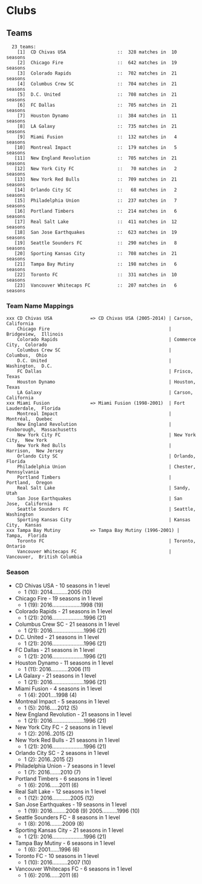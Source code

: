# Clubs

## Teams

```
  23 teams:
    [1]  CD Chivas USA                   ::  328 matches in  10 seasons
    [2]  Chicago Fire                    ::  642 matches in  19 seasons
    [3]  Colorado Rapids                 ::  702 matches in  21 seasons
    [4]  Columbus Crew SC                ::  704 matches in  21 seasons
    [5]  D.C. United                     ::  708 matches in  21 seasons
    [6]  FC Dallas                       ::  705 matches in  21 seasons
    [7]  Houston Dynamo                  ::  384 matches in  11 seasons
    [8]  LA Galaxy                       ::  735 matches in  21 seasons
    [9]  Miami Fusion                    ::  132 matches in   4 seasons
   [10]  Montreal Impact                 ::  179 matches in   5 seasons
   [11]  New England Revolution          ::  705 matches in  21 seasons
   [12]  New York City FC                ::   70 matches in   2 seasons
   [13]  New York Red Bulls              ::  709 matches in  21 seasons
   [14]  Orlando City SC                 ::   68 matches in   2 seasons
   [15]  Philadelphia Union              ::  237 matches in   7 seasons
   [16]  Portland Timbers                ::  214 matches in   6 seasons
   [17]  Real Salt Lake                  ::  411 matches in  12 seasons
   [18]  San Jose Earthquakes            ::  623 matches in  19 seasons
   [19]  Seattle Sounders FC             ::  290 matches in   8 seasons
   [20]  Sporting Kansas City            ::  708 matches in  21 seasons
   [21]  Tampa Bay Mutiny                ::  198 matches in   6 seasons
   [22]  Toronto FC                      ::  331 matches in  10 seasons
   [23]  Vancouver Whitecaps FC          ::  207 matches in   6 seasons
```


### Team Name Mappings



```
xxx CD Chivas USA              => CD Chivas USA (2005-2014) | Carson,  California
    Chicago Fire                                            | Bridgeview,  Illinois
    Colorado Rapids                                         | Commerce City,  Colorado
    Columbus Crew SC                                        | Columbus,  Ohio
    D.C. United                                             | Washington,  D.C.
    FC Dallas                                               | Frisco,  Texas
    Houston Dynamo                                          | Houston,  Texas
    LA Galaxy                                               | Carson,  California
xxx Miami Fusion               => Miami Fusion (1998-2001)  | Fort Lauderdale,  Florida
    Montreal Impact                                         | Montréal,  Quebec
    New England Revolution                                  | Foxborough,  Massachusetts
    New York City FC                                        | New York City,  New York
    New York Red Bulls                                      | Harrison,  New Jersey
    Orlando City SC                                         | Orlando,  Florida
    Philadelphia Union                                      | Chester,  Pennsylvania
    Portland Timbers                                        | Portland,  Oregon
    Real Salt Lake                                          | Sandy,  Utah
    San Jose Earthquakes                                    | San Jose,  California
    Seattle Sounders FC                                     | Seattle,  Washington
    Sporting Kansas City                                    | Kansas City,  Kansas
xxx Tampa Bay Mutiny           => Tampa Bay Mutiny (1996-2001) | Tampa,  Florida
    Toronto FC                                              | Toronto,  Ontario
    Vancouver Whitecaps FC                                  | Vancouver,  British Columbia
```



### Season

- CD Chivas USA - 10 seasons in 1 level
  - 1 (10): 2014..........2005 (10)
- Chicago Fire - 19 seasons in 1 level
  - 1 (19): 2016...................1998 (19)
- Colorado Rapids - 21 seasons in 1 level
  - 1 (21): 2016.....................1996 (21)
- Columbus Crew SC - 21 seasons in 1 level
  - 1 (21): 2016.....................1996 (21)
- D.C. United - 21 seasons in 1 level
  - 1 (21): 2016.....................1996 (21)
- FC Dallas - 21 seasons in 1 level
  - 1 (21): 2016.....................1996 (21)
- Houston Dynamo - 11 seasons in 1 level
  - 1 (11): 2016...........2006 (11)
- LA Galaxy - 21 seasons in 1 level
  - 1 (21): 2016.....................1996 (21)
- Miami Fusion - 4 seasons in 1 level
  - 1 (4): 2001....1998 (4)
- Montreal Impact - 5 seasons in 1 level
  - 1 (5): 2016.....2012 (5)
- New England Revolution - 21 seasons in 1 level
  - 1 (21): 2016.....................1996 (21)
- New York City FC - 2 seasons in 1 level
  - 1 (2): 2016..2015 (2)
- New York Red Bulls - 21 seasons in 1 level
  - 1 (21): 2016.....................1996 (21)
- Orlando City SC - 2 seasons in 1 level
  - 1 (2): 2016..2015 (2)
- Philadelphia Union - 7 seasons in 1 level
  - 1 (7): 2016.......2010 (7)
- Portland Timbers - 6 seasons in 1 level
  - 1 (6): 2016......2011 (6)
- Real Salt Lake - 12 seasons in 1 level
  - 1 (12): 2016............2005 (12)
- San Jose Earthquakes - 19 seasons in 1 level
  - 1 (19): 2016.........2008 (9) 2005..........1996 (10)
- Seattle Sounders FC - 8 seasons in 1 level
  - 1 (8): 2016........2009 (8)
- Sporting Kansas City - 21 seasons in 1 level
  - 1 (21): 2016.....................1996 (21)
- Tampa Bay Mutiny - 6 seasons in 1 level
  - 1 (6): 2001......1996 (6)
- Toronto FC - 10 seasons in 1 level
  - 1 (10): 2016..........2007 (10)
- Vancouver Whitecaps FC - 6 seasons in 1 level
  - 1 (6): 2016......2011 (6)

